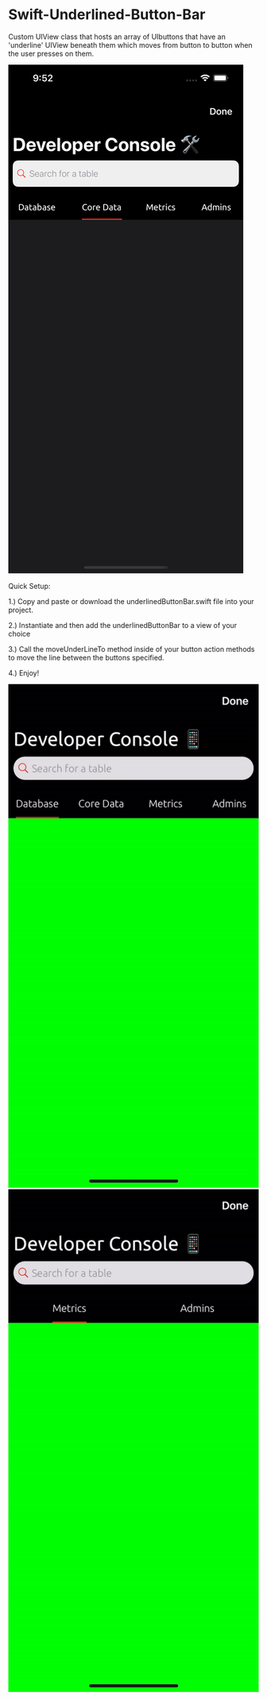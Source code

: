 # Swift-Underlined-Button-Bar
Custom UIView class that hosts an array of UIbuttons that have an 'underline' UIView beneath them which moves from button to button when the user presses on them.

![Screenshot](simulator_screenshot_0CC5F01F-6CF6-4182-8197-4FB1F1EB79C5.png)

Quick Setup:

1.) Copy and paste or download the underlinedButtonBar.swift file into your project.

2.) Instantiate and then add the underlinedButtonBar to a view of your choice 

3.) Call the moveUnderLineTo method inside of your button action methods to move the line between the buttons specified.

4.) Enjoy!

![gif](Scrollview_1.gif)
![gif](Scrollview_2.gif)
